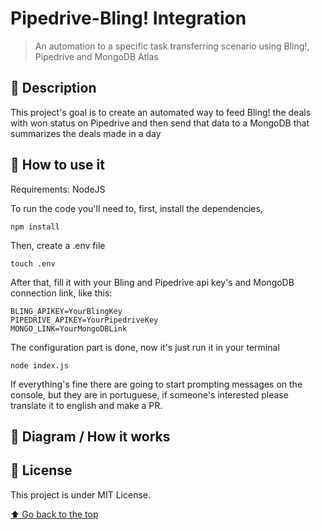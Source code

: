 # Pipedrive-Bling! Integration

> An automation to a specific task transferring scenario using Bling!, Pipedrive and MongoDB Atlas

## 📖 Description

This project's goal is to create an automated way to feed Bling! the deals with won status on Pipedrive and then send that data to a MongoDB that summarizes the deals made in a day

## 🚀 How to use it

Requirements: NodeJS

To run the code you'll need to, first, install the dependencies,

```
npm install
```

Then, create a .env file

```
touch .env
```

After that, fill it with your Bling and Pipedrive api key's and MongoDB connection link, like this:

```
BLING_APIKEY=YourBlingKey
PIPEDRIVE_APIKEY=YourPipedriveKey
MONGO_LINK=YourMongoDBLink
```

The configuration part is done, now it's just run it in your terminal

```
node index.js
```

If everything's fine there are going to start prompting messages on the console, but they are in portuguese, if someone's interested please translate it to english and make a PR.

## 🔶 Diagram / How it works

## 📝 License

This project is under MIT License.

[⬆ Go back to the top](#nome-do-projeto)<br>
